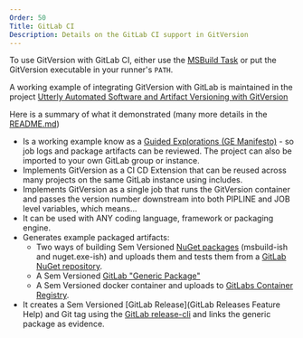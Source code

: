```yaml
---
Order: 50
Title: GitLab CI
Description: Details on the GitLab CI support in GitVersion
---
```


To use GitVersion with GitLab CI, either use the [MSBuild
Task](/docs/usage/msbuild) or put the GitVersion executable in your
runner's `PATH`.

A working example of integrating GitVersion with GitLab is maintained in the project [Utterly Automated Software and Artifact Versioning with GitVersion](https://gitlab.com/guided-explorations/devops-patterns/utterly-automated-versioning/)

Here is a summary of what it demonstrated (many more details in the [README.md](https://gitlab.com/guided-explorations/devops-patterns/utterly-automated-versioning/-/blob/develop/README.md))

- Is a working example know as a [Guided Explorations (GE Manifesto)](https://gitlab.com/guided-explorations/guided-exploration-concept/-/blob/master/README.md) - so job logs and package artifacts can be reviewed. The project can also be imported to your own GitLab group or instance.
- Implements GitVersion as a CI CD Extension that can be reused across many projects on the same GitLab instance using includes.
- Implements GitVersion as a single job that runs the GitVersion container and passes the version number downstream into both PIPLINE and JOB level variables, which means...
- It can be used with ANY coding language, framework or packaging engine.
- Generates example packaged artifacts:
  - Two ways of building Sem Versioned [NuGet packages](https://docs.gitlab.com/ee/user/packages/nuget_repository/) (msbuild-ish and nuget.exe-ish) and uploads them and tests them from a [GitLab NuGet repository](https://docs.gitlab.com/ee/user/packages/nuget_repository/).
  - A Sem Versioned [GitLab "Generic Package"](https://docs.gitlab.com/ee/user/packages/generic_packages/)
  - A Sem Versioned docker container and uploads to [GitLabs Container Registry](https://docs.gitlab.com/ee/user/packages/container_registry/).
- It creates a Sem Versioned [GitLab Release](GitLab Releases Feature Help) and Git tag using the [GitLab release-cli](https://gitlab.com/gitlab-org/release-cli/-/tree/master/docs) and links the generic package as evidence.
